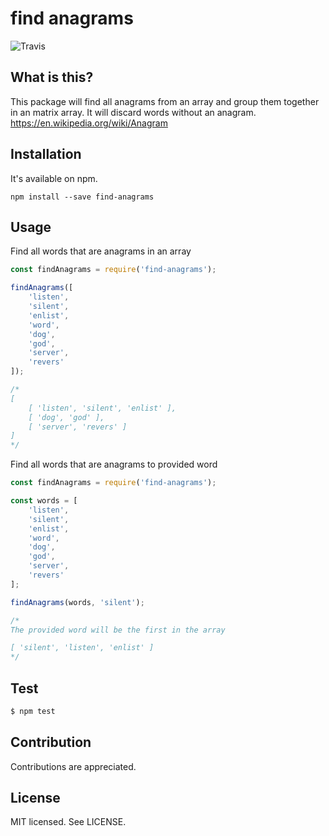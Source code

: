 find anagrams
======
![Travis](https://travis-ci.org/bjarneo/find-anagrams.svg?branch=master)

What is this?
------
This package will find all anagrams from an array and group them together in an matrix array. It will discard words without an anagram. https://en.wikipedia.org/wiki/Anagram

Installation
------
It's available on npm.
```
npm install --save find-anagrams
```

Usage
------
Find all words that are anagrams in an array
```js
const findAnagrams = require('find-anagrams');

findAnagrams([
    'listen',
    'silent',
    'enlist',
    'word',
    'dog',
    'god',
    'server',
    'revers'
]);

/*
[ 
    [ 'listen', 'silent', 'enlist' ], 
    [ 'dog', 'god' ],
    [ 'server', 'revers' ]
]
*/
```

Find all words that are anagrams to provided word
```js
const findAnagrams = require('find-anagrams');

const words = [
    'listen',
    'silent',
    'enlist',
    'word',
    'dog',
    'god',
    'server',
    'revers'
];

findAnagrams(words, 'silent');

/*
The provided word will be the first in the array

[ 'silent', 'listen', 'enlist' ]
*/
```

Test
------
```bash
$ npm test
```

Contribution
------
Contributions are appreciated.

License
------
MIT licensed. See LICENSE.
